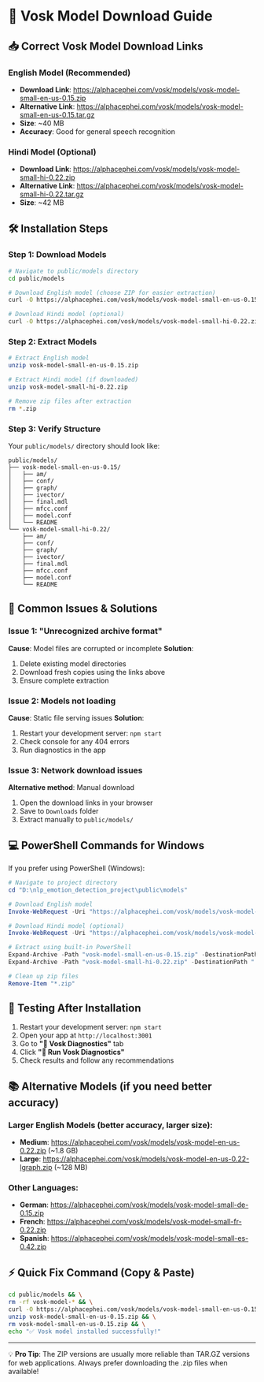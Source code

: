 # 🎯 Vosk Model Download Guide

## 📥 **Correct Vosk Model Download Links**

### **English Model (Recommended)**
- **Download Link**: https://alphacephei.com/vosk/models/vosk-model-small-en-us-0.15.zip
- **Alternative Link**: https://alphacephei.com/vosk/models/vosk-model-small-en-us-0.15.tar.gz
- **Size**: ~40 MB
- **Accuracy**: Good for general speech recognition

### **Hindi Model (Optional)**
- **Download Link**: https://alphacephei.com/vosk/models/vosk-model-small-hi-0.22.zip
- **Alternative Link**: https://alphacephei.com/vosk/models/vosk-model-small-hi-0.22.tar.gz
- **Size**: ~42 MB

## 🛠️ **Installation Steps**

### **Step 1: Download Models**
```bash
# Navigate to public/models directory
cd public/models

# Download English model (choose ZIP for easier extraction)
curl -O https://alphacephei.com/vosk/models/vosk-model-small-en-us-0.15.zip

# Download Hindi model (optional)
curl -O https://alphacephei.com/vosk/models/vosk-model-small-hi-0.22.zip
```

### **Step 2: Extract Models**
```bash
# Extract English model
unzip vosk-model-small-en-us-0.15.zip

# Extract Hindi model (if downloaded)
unzip vosk-model-small-hi-0.22.zip

# Remove zip files after extraction
rm *.zip
```

### **Step 3: Verify Structure**
Your `public/models/` directory should look like:
```
public/models/
├── vosk-model-small-en-us-0.15/
│   ├── am/
│   ├── conf/
│   ├── graph/
│   ├── ivector/
│   ├── final.mdl
│   ├── mfcc.conf
│   ├── model.conf
│   └── README
└── vosk-model-small-hi-0.22/
    ├── am/
    ├── conf/
    ├── graph/
    ├── ivector/
    ├── final.mdl
    ├── mfcc.conf
    ├── model.conf
    └── README
```

## 🚨 **Common Issues & Solutions**

### **Issue 1: "Unrecognized archive format"**
**Cause**: Model files are corrupted or incomplete
**Solution**: 
1. Delete existing model directories
2. Download fresh copies using the links above
3. Ensure complete extraction

### **Issue 2: Models not loading**
**Cause**: Static file serving issues
**Solution**:
1. Restart your development server: `npm start`
2. Check console for any 404 errors
3. Run diagnostics in the app

### **Issue 3: Network download issues**
**Alternative method**: Manual download
1. Open the download links in your browser
2. Save to `Downloads` folder
3. Extract manually to `public/models/`

## 💻 **PowerShell Commands for Windows**

If you prefer using PowerShell (Windows):

```powershell
# Navigate to project directory
cd "D:\nlp_emotion_detection_project\public\models"

# Download English model
Invoke-WebRequest -Uri "https://alphacephei.com/vosk/models/vosk-model-small-en-us-0.15.zip" -OutFile "vosk-model-small-en-us-0.15.zip"

# Download Hindi model (optional)
Invoke-WebRequest -Uri "https://alphacephei.com/vosk/models/vosk-model-small-hi-0.22.zip" -OutFile "vosk-model-small-hi-0.22.zip"

# Extract using built-in PowerShell
Expand-Archive -Path "vosk-model-small-en-us-0.15.zip" -DestinationPath "."
Expand-Archive -Path "vosk-model-small-hi-0.22.zip" -DestinationPath "."

# Clean up zip files
Remove-Item "*.zip"
```

## 🔧 **Testing After Installation**

1. Restart your development server: `npm start`
2. Open your app at `http://localhost:3001`
3. Go to **"🔧 Vosk Diagnostics"** tab
4. Click **"🚀 Run Vosk Diagnostics"**
5. Check results and follow any recommendations

## 📚 **Alternative Models** (if you need better accuracy)

### **Larger English Models** (better accuracy, larger size):
- **Medium**: https://alphacephei.com/vosk/models/vosk-model-en-us-0.22.zip (~1.8 GB)
- **Large**: https://alphacephei.com/vosk/models/vosk-model-en-us-0.22-lgraph.zip (~128 MB)

### **Other Languages**:
- **German**: https://alphacephei.com/vosk/models/vosk-model-small-de-0.15.zip
- **French**: https://alphacephei.com/vosk/models/vosk-model-small-fr-0.22.zip
- **Spanish**: https://alphacephei.com/vosk/models/vosk-model-small-es-0.42.zip

## ⚡ **Quick Fix Command** (Copy & Paste)

```bash
cd public/models && \
rm -rf vosk-model-* && \
curl -O https://alphacephei.com/vosk/models/vosk-model-small-en-us-0.15.zip && \
unzip vosk-model-small-en-us-0.15.zip && \
rm vosk-model-small-en-us-0.15.zip && \
echo "✅ Vosk model installed successfully!"
```

---

💡 **Pro Tip**: The ZIP versions are usually more reliable than TAR.GZ versions for web applications. Always prefer downloading the .zip files when available!
